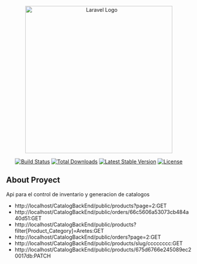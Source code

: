 <p align="center"><a href="https://laravel.com" target="_blank"><img src="https://raw.githubusercontent.com/laravel/art/master/logo-lockup/5%20SVG/2%20CMYK/1%20Full%20Color/laravel-logolockup-cmyk-red.svg" width="400" alt="Laravel Logo"></a></p>

<p align="center">
<a href="https://github.com/laravel/framework/actions"><img src="https://github.com/laravel/framework/workflows/tests/badge.svg" alt="Build Status"></a>
<a href="https://packagist.org/packages/laravel/framework"><img src="https://img.shields.io/packagist/dt/laravel/framework" alt="Total Downloads"></a>
<a href="https://packagist.org/packages/laravel/framework"><img src="https://img.shields.io/packagist/v/laravel/framework" alt="Latest Stable Version"></a>
<a href="https://packagist.org/packages/laravel/framework"><img src="https://img.shields.io/packagist/l/laravel/framework" alt="License"></a>
</p>

## About Proyect

Api para el control de inventario y generacion de catalogos

- http://localhost/CatalogBackEnd/public/products?page=2:GET
- http://localhost/CatalogBackEnd/public/orders/66c5606a53073cb484a40d51:GET
- http://localhost/CatalogBackEnd/public/products?filter[Product_Category]=Aretes:GET
- http://localhost/CatalogBackEnd/public/orders?page=2:GET
- http://localhost/CatalogBackEnd/public/products/slug/cccccccc:GET
- http://localhost/CatalogBackEnd/public/products/675d6766e245089ec20017db:PATCH

